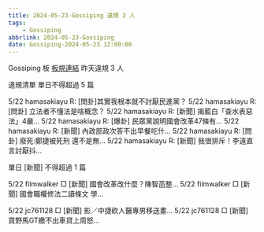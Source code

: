 ```yaml
---
title: 2024-05-23-Gossiping 違規 3 人
tags:
    - Gossiping
abbrlink: 2024-05-23-Gossiping
date: Gossiping-2024-05-23 12:00:00
---
```

Gossiping 板 [板規連結](https://www.ptt.cc/bbs/Gossiping/M.1637425085.A.07D.html)
昨天違規 3 人
<!-- more -->

違規清單
單日不得超過 5 篇

5/22 hamasakiayu R: [問卦]其實我根本就不討厭民進黨？
5/22 hamasakiayu R: [問卦] 立法者不懂法是啥概念？
5/22 hamasakiayu R: [新聞] 揭藍白「查水表惡法」4嚴…
5/22 hamasakiayu R: [爆卦] 民眾黨說明國會改革47條有…
5/22 hamasakiayu R: [新聞] 內政部政次答不出早餐吃什…
5/22 hamasakiayu R: [問卦] 廢死:鄭捷被死刑 還不是無…
5/22 hamasakiayu R: [新聞] 我很排斥！李遠直言討厭抖…

單日 [新聞] 不得超過 1 篇

5/22 filmwalker □ [新聞] 國會改革改什麼？陳智菡整…
5/22 filmwalker □ [新聞] 國會職權修法二讀條文 學…

5/22 jc761128 □ [新聞] 影／中捷砍人醫專男移送畫…
5/22 jc761128 □ [新聞] 買野馬GT繳不出車貸上周怒…